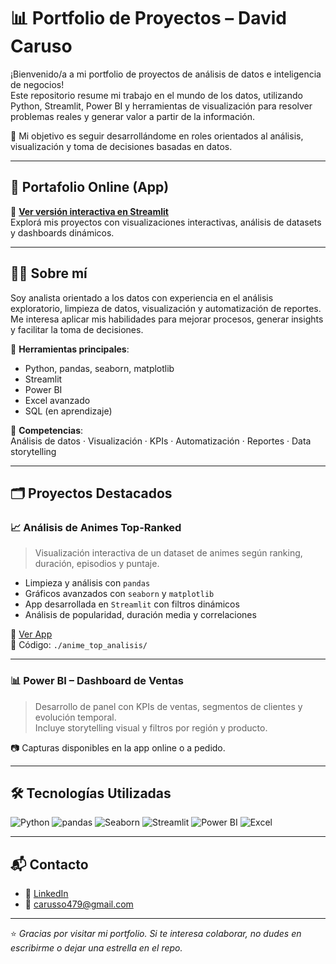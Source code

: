 # 📊 Portfolio de Proyectos – David Caruso

¡Bienvenido/a a mi portfolio de proyectos de análisis de datos e inteligencia de negocios!  
Este repositorio resume mi trabajo en el mundo de los datos, utilizando Python, Streamlit, Power BI y herramientas de visualización para resolver problemas reales y generar valor a partir de la información.

🎯 Mi objetivo es seguir desarrollándome en roles orientados al análisis, visualización y toma de decisiones basadas en datos.

---

## 🚀 Portafolio Online (App)

🔗 **[Ver versión interactiva en Streamlit](https://david-caruso.streamlit.app/)**  
Explorá mis proyectos con visualizaciones interactivas, análisis de datasets y dashboards dinámicos.

---

## 👨‍💻 Sobre mí

Soy analista orientado a los datos con experiencia en el análisis exploratorio, limpieza de datos, visualización y automatización de reportes.  
Me interesa aplicar mis habilidades para mejorar procesos, generar insights y facilitar la toma de decisiones.

📌 **Herramientas principales**:  
- Python, pandas, seaborn, matplotlib  
- Streamlit  
- Power BI  
- Excel avanzado  
- SQL (en aprendizaje)

📌 **Competencias**:  
Análisis de datos · Visualización · KPIs · Automatización · Reportes · Data storytelling

---

## 🗂️ Proyectos Destacados

### 📈 Análisis de Animes Top-Ranked
> Visualización interactiva de un dataset de animes según ranking, duración, episodios y puntaje.

- Limpieza y análisis con `pandas`
- Gráficos avanzados con `seaborn` y `matplotlib`
- App desarrollada en `Streamlit` con filtros dinámicos
- Análisis de popularidad, duración media y correlaciones

🔗 [Ver App](https://david-caruso.streamlit.app/)  
📂 Código: `./anime_top_analisis/`

---

### 📊 Power BI – Dashboard de Ventas 
> Desarrollo de panel con KPIs de ventas, segmentos de clientes y evolución temporal.  
Incluye storytelling visual y filtros por región y producto.

📷 Capturas disponibles en la app online o a pedido.

---

## 🛠️ Tecnologías Utilizadas

![Python](https://img.shields.io/badge/Python-3776AB?style=flat&logo=python&logoColor=white)
![pandas](https://img.shields.io/badge/pandas-150458?style=flat&logo=pandas&logoColor=white)
![Seaborn](https://img.shields.io/badge/seaborn-005571?style=flat)
![Streamlit](https://img.shields.io/badge/Streamlit-FF4B4B?style=flat&logo=streamlit&logoColor=white)
![Power BI](https://img.shields.io/badge/Power%20BI-F2C811?style=flat&logo=powerbi&logoColor=black)
![Excel](https://img.shields.io/badge/Excel-217346?style=flat&logo=microsoft-excel&logoColor=white)

---

## 📬 Contacto

- 💼 [LinkedIn](www.linkedin.com/in/davidcarusso)  
- 📧 carusso479@gmail.com 

---

⭐ *Gracias por visitar mi portfolio. Si te interesa colaborar, no dudes en escribirme o dejar una estrella en el repo.*
